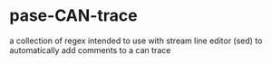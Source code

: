 # pase-CAN-trace
a collection of regex intended to use with stream line editor (sed) to automatically add comments to a can trace
